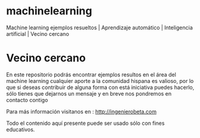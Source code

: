 # machinelearning

Machine learning ejemplos resueltos | Aprendizaje automático | Inteligencia artificial | Vecino cercano
<h1>Vecino cercano</h1>

En este repositorio podrás encontrar ejemplos resultos en el área del machine learning
cualquier aporte a la comunidad hispana es valioso, por lo que si deseas contribuir de
alguna forma con está iniciativa puedes hacerlo, sólo tienes que dejarnos un mensaje y 
en breve nos pondremos en contacto contigo

Para más información visitanos en : http://ingenierobeta.com

Todo el contenido aquí presente puede ser usado sólo con fines educativos.
